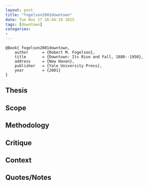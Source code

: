 ```yaml
---
layout: post
title: "fogelson2001downtown"
date: Tue Nov 17 16:44:19 2015
tags: [downtown]
categories:
-
---
```


~~~~~{.bib}
@Book{ fogelson2001downtown,
	author      = {Robert M. Fogelson},
	title       = {Downtown: Its Rise and Fall, 1880--1950},
	address     = {New Haven},
	publisher   = {Yale University Press},
	year        = {2001}
}
~~~~~

## Thesis


## Scope


## Methodology


## Critique


## Context


## Quotes/Notes

